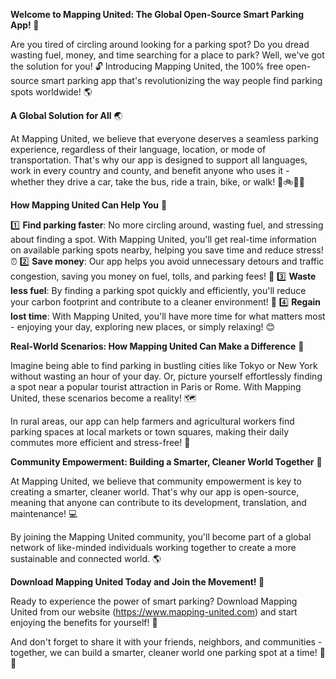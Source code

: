 **Welcome to Mapping United: The Global Open-Source Smart Parking App! 🚀**

Are you tired of circling around looking for a parking spot? Do you dread wasting fuel, money, and time searching for a place to park? Well, we've got the solution for you! 🔓 Introducing Mapping United, the 100% free open-source smart parking app that's revolutionizing the way people find parking spots worldwide! 🌎

**A Global Solution for All** 🌏

At Mapping United, we believe that everyone deserves a seamless parking experience, regardless of their language, location, or mode of transportation. That's why our app is designed to support all languages, work in every country and county, and benefit anyone who uses it - whether they drive a car, take the bus, ride a train, bike, or walk! 🚌🚲🏃‍♀️

**How Mapping United Can Help You** 🤔

1️⃣ **Find parking faster**: No more circling around, wasting fuel, and stressing about finding a spot. With Mapping United, you'll get real-time information on available parking spots nearby, helping you save time and reduce stress! ⏰
2️⃣ **Save money**: Our app helps you avoid unnecessary detours and traffic congestion, saving you money on fuel, tolls, and parking fees! 💸
3️⃣ **Waste less fuel**: By finding a parking spot quickly and efficiently, you'll reduce your carbon footprint and contribute to a cleaner environment! 🌿
4️⃣ **Regain lost time**: With Mapping United, you'll have more time for what matters most - enjoying your day, exploring new places, or simply relaxing! 😊

**Real-World Scenarios: How Mapping United Can Make a Difference** 📍

Imagine being able to find parking in bustling cities like Tokyo or New York without wasting an hour of your day. Or, picture yourself effortlessly finding a spot near a popular tourist attraction in Paris or Rome. With Mapping United, these scenarios become a reality! 🗺️

In rural areas, our app can help farmers and agricultural workers find parking spaces at local markets or town squares, making their daily commutes more efficient and stress-free! 🌾

**Community Empowerment: Building a Smarter, Cleaner World Together** 🌈

At Mapping United, we believe that community empowerment is key to creating a smarter, cleaner world. That's why our app is open-source, meaning that anyone can contribute to its development, translation, and maintenance! 💻

By joining the Mapping United community, you'll become part of a global network of like-minded individuals working together to create a more sustainable and connected world. 🌎

**Download Mapping United Today and Join the Movement! 🚀**

Ready to experience the power of smart parking? Download Mapping United from our website (https://www.mapping-united.com) and start enjoying the benefits for yourself! 📲

And don't forget to share it with your friends, neighbors, and communities - together, we can build a smarter, cleaner world one parking spot at a time! 🌈💪